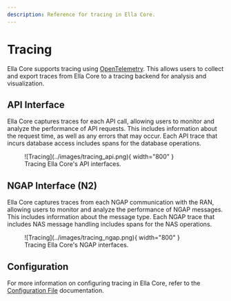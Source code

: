 ```yaml
---
description: Reference for tracing in Ella Core.
---
```


# Tracing

Ella Core supports tracing using [OpenTelemetry](https://opentelemetry.io/). This allows users to collect and export traces from Ella Core to a tracing backend for analysis and visualization.

## API Interface

Ella Core captures traces for each API call, allowing users to monitor and analyze the performance of API requests. This includes information about the request time, as well as any errors that may occur. Each API trace that incurs database access includes spans for the database operations.

<figure markdown="span">
  ![Tracing](../images/tracing_api.png){ width="800" }
  <figcaption>Tracing Ella Core's API interfaces.</figcaption>
</figure>

## NGAP Interface (N2)

Ella Core captures traces from each NGAP communication with the RAN, allowing users to monitor and analyze the performance of NGAP messages. This includes information about the message type. Each NGAP trace that includes NAS message handling includes spans for the NAS operations.

<figure markdown="span">
  ![Tracing](../images/tracing_ngap.png){ width="800" }
  <figcaption>Tracing Ella Core's NGAP interfaces.</figcaption>
</figure>

## Configuration

For more information on configuring tracing in Ella Core, refer to the [Configuration File](config_file.md) documentation.
